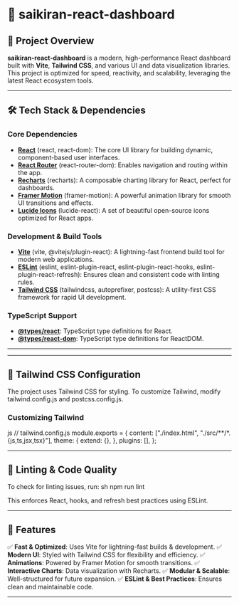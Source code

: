 # 🚀 saikiran-react-dashboard

## 📌 Project Overview
**saikiran-react-dashboard** is a modern, high-performance React dashboard built with **Vite**, **Tailwind CSS**, and various UI and data visualization libraries. This project is optimized for speed, reactivity, and scalability, leveraging the latest React ecosystem tools.

---

## 🛠️ Tech Stack & Dependencies

### **Core Dependencies**
- **[React](https://react.dev/)** (react, react-dom): The core UI library for building dynamic, component-based user interfaces.
- **[React Router](https://reactrouter.com/)** (react-router-dom): Enables navigation and routing within the app.
- **[Recharts](https://recharts.org/)** (recharts): A composable charting library for React, perfect for dashboards.
- **[Framer Motion](https://www.framer.com/motion/)** (framer-motion): A powerful animation library for smooth UI transitions and effects.
- **[Lucide Icons](https://lucide.dev/)** (lucide-react): A set of beautiful open-source icons optimized for React apps.

### **Development & Build Tools**
- **[Vite](https://vitejs.dev/)** (vite, @vitejs/plugin-react): A lightning-fast frontend build tool for modern web applications.
- **[ESLint](https://eslint.org/)** (eslint, eslint-plugin-react, eslint-plugin-react-hooks, eslint-plugin-react-refresh): Ensures clean and consistent code with linting rules.
- **[Tailwind CSS](https://tailwindcss.com/)** (tailwindcss, autoprefixer, postcss): A utility-first CSS framework for rapid UI development.

### **TypeScript Support**
- **[@types/react](https://www.npmjs.com/package/@types/react)**: TypeScript type definitions for React.
- **[@types/react-dom](https://www.npmjs.com/package/@types/react-dom)**: TypeScript type definitions for ReactDOM.

---



---

## 🎨 Tailwind CSS Configuration
The project uses Tailwind CSS for styling. To customize Tailwind, modify tailwind.config.js and postcss.config.js.

### **Customizing Tailwind**
js
// tailwind.config.js
module.exports = {
  content: ["./index.html", "./src/**/*.{js,ts,jsx,tsx}"],
  theme: {
    extend: {},
  },
  plugins: [],
};


---

## 🎯 Linting & Code Quality
To check for linting issues, run:
sh
npm run lint

This enforces React, hooks, and refresh best practices using ESLint.

---

## 🚀 Features
✅ **Fast & Optimized**: Uses Vite for lightning-fast builds & development.
✅ **Modern UI**: Styled with Tailwind CSS for flexibility and efficiency.
✅ **Animations**: Powered by Framer Motion for smooth transitions.
✅ **Interactive Charts**: Data visualization with Recharts.
✅ **Modular & Scalable**: Well-structured for future expansion.
✅ **ESLint & Best Practices**: Ensures clean and maintainable code.

---
